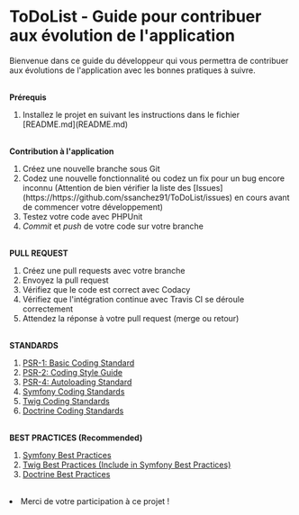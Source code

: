 # ToDoList - Guide pour contribuer aux évolution de l'application <br/>

Bienvenue dans ce guide du développeur qui vous permettra de contribuer aux évolutions de l'application avec les bonnes pratiques à suivre.

<br/>
<b>Prérequis</b>
<ol>
    <li>Installez le projet en suivant les instructions dans le fichier [README.md](README.md)</li>
</ol>
<br/>
<b>Contribution à l'application</b>
<ol>
    <li>Créez une nouvelle branche sous Git</li>
    <li>Codez une nouvelle fonctionnalité ou codez un fix pour un bug encore inconnu (Attention de bien vérifier la liste des [Issues](https://https://github.com/ssanchez91/ToDoList/issues) en cours avant de commencer votre développement)</li>
    <li>Testez votre code avec PHPUnit</li>
    <li><em>Commit</em> et <em>push</em> de votre code sur votre branche</li>
</ol>
    

<br/>
<b>PULL REQUEST</b>
<ol>
    <li>Créez une pull requests avec votre branche</li>
    <li>Envoyez la pull request</li>
    <li>Vérifiez que le code est correct avec Codacy</li>
    <li>Vérifiez que l'intégration continue avec Travis CI se déroule correctement</li>
    <li>Attendez la réponse à votre pull request (merge ou retour)</li>
</ol>
</br>
<b>STANDARDS</b>
<ol>
    <li><a href="https://github.com/php-fig/fig-standards/blob/master/accepted/PSR-1-basic-coding-standard.md" target="_blank">PSR-1: Basic Coding Standard</a></li>
    <li><a href="https://github.com/php-fig/fig-standards/blob/master/accepted/PSR-2-coding-style-guide.md" target="_blank">PSR-2: Coding Style Guide</a></li>
    <li><a href="https://github.com/php-fig/fig-standards/blob/master/accepted/PSR-4-autoloader.md" target="_blank">PSR-4: Autoloading Standard</a></li>
    <li><a href="https://symfony.com/doc/3.1/contributing/code/standards.html" target="_blank">Symfony Coding Standards</a></li>
    <li><a href="https://twig.symfony.com/doc/2.x/coding_standards.html" target="_blank">Twig Coding Standards</a></li>
    <li><a href="https://www.doctrine-project.org/projects/doctrine-coding-standard/en/5.0/index.html" target="_blank">Doctrine Coding Standards</a></li>
</ol>
</br>
<b>BEST PRACTICES (Recommended)</b>
<ol>
    <li><a href="https://symfony.com/doc/4.3/best_practices.html" target="_blank">Symfony Best Practices</a></li>
    <li><a href="https://symfony.com/doc/4.3/best_practices.html" target="_blank">Twig Best Practices (Include in Symfony Best Practices)</a></li>
    <li><a href="https://www.doctrine-project.org/projects/doctrine-orm/en/2.6/reference/best-practices.html" target="_blank">Doctrine Best Practices</a></li>
</ol>
</br>
<li>Merci de votre participation à ce projet !</li>
